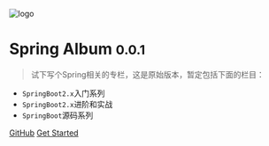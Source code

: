 ![logo](https://throwable-blog-1256189093.cos.ap-guangzhou.myqcloud.com/202009//leaf.svg)
# Spring Album <small>0.0.1</small>
> 试下写个Spring相关的专栏，这是原始版本，暂定包括下面的栏目：

- `SpringBoot2.x`入门系列 
- `SpringBoot2.x`进阶和实战
- `SpringBoot`源码系列

[GitHub](https://github.com/zjcscut/spring-boot-guide)
[Get Started](#Spring)